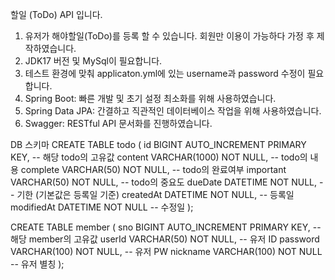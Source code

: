 할일 (ToDo) API 입니다.

1. 유저가 해야할일(ToDo)를 등록 할 수 있습니다. 회원만 이용이 가능하다 가정 후 제작하였습니다.
2.  JDK17 버전 및 MySql이 필요합니다.
3.  테스트 환경에 맞춰 applicaton.yml에 있는 username과 password 수정이 필요합니다.
4.  Spring Boot: 빠른 개발 및 초기 설정 최소화를 위해 사용하였습니다.
5.  Spring Data JPA: 간결하고 직관적인 데이터베이스 작업을 위해 사용하였습니다.
6.  Swagger: RESTful API 문서화를 진행하였습니다.

DB 스키마
CREATE TABLE todo (
    id BIGINT AUTO_INCREMENT PRIMARY KEY,         -- 해당 todo의 고유값
    content VARCHAR(1000) NOT NULL,               -- todo의 내용
    complete VARCHAR(50) NOT NULL,                -- todo의 완료여부
    important VARCHAR(50) NOT NULL,               -- todo의 중요도
    dueDate DATETIME NOT NULL,                    -- 기한 (기본값은 등록일 기준)
    createdAt DATETIME NOT NULL,                  -- 등록일
    modifiedAt DATETIME NOT NULL                  -- 수정일
);
 

CREATE TABLE member (
    sno BIGINT AUTO_INCREMENT PRIMARY KEY,        -- 해당 member의 고유값
    userId VARCHAR(50) NOT NULL,                  -- 유저 ID
    password VARCHAR(100) NOT NULL,               -- 유저 PW
    nickname VARCHAR(100) NOT NULL                -- 유저 별칭
);


